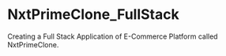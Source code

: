 # NxtPrimeClone_FullStack
Creating a Full Stack Application of E-Commerce Platform called NxtPrimeClone.
